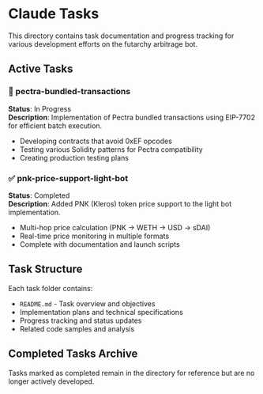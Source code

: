 # Claude Tasks

This directory contains task documentation and progress tracking for various development efforts on the futarchy arbitrage bot.

## Active Tasks

### 🔧 pectra-bundled-transactions
**Status**: In Progress  
**Description**: Implementation of Pectra bundled transactions using EIP-7702 for efficient batch execution.
- Developing contracts that avoid 0xEF opcodes
- Testing various Solidity patterns for Pectra compatibility
- Creating production testing plans

### ✅ pnk-price-support-light-bot
**Status**: Completed  
**Description**: Added PNK (Kleros) token price support to the light bot implementation.
- Multi-hop price calculation (PNK → WETH → USD → sDAI)
- Real-time price monitoring in multiple formats
- Complete with documentation and launch scripts

## Task Structure

Each task folder contains:
- `README.md` - Task overview and objectives
- Implementation plans and technical specifications
- Progress tracking and status updates
- Related code samples and analysis

## Completed Tasks Archive

Tasks marked as completed remain in the directory for reference but are no longer actively developed.